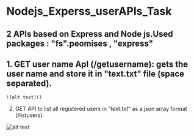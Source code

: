 # Nodejs_Experss_userAPIs_Task

## 2 APIs based on Express and Node js.Used packages : "fs".peomises , "express"


## 1. GET user name ApI (/getusername): gets the user name and store it in "text.txt" file (space separated).

    ![alt text]()

   
   2. GET API to list all registered users in "text.txt" as a json array format (/listusers).
   
   ![alt text]()
    
